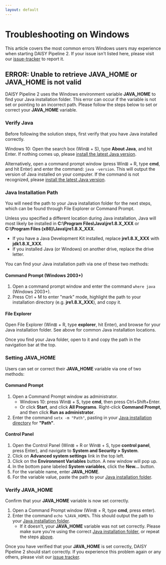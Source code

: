 ```yaml
---
layout: default
---
```

# Troubleshooting on Windows

This article covers the most common errors Windows users may experience when starting DAISY Pipeline 2. If your issue isn't listed here, please visit our [issue-tracker](https://daisy.github.io/pipeline/Contribute/#issue-tracker) to report it.

## ERROR: Unable to retrieve JAVA_HOME or JAVA_HOME is not valid

DAISY Pipeline 2 uses the Windows environment variable **JAVA\_HOME** to find your Java installation folder. This error can occur if the variable is not set or pointing to an incorrect path. Please follow the steps below to set or correct your **JAVA\_HOME** variable.

### Verify Java
Before following the solution steps, first verify that you have Java installed correctly.

Windows 10: Open the search box (Win&#8862; + S), type **About Java**, and hit Enter. If nothing comes up, please [install the latest Java version](https://java.com/en/).

Alternatively, open a command prompt window (press Win&#8862; + R, type **cmd**, and hit Enter) and enter the command: `java -version`. This will output the version of Java installed on your computer. If the command is not recognized, please [install the latest Java version](https://java.com/en/).

### Java Installation Path
You will need the path to your Java installation folder for the next steps, which can be found through File Explorer or Command Prompt.

Unless you specified a different location during Java installation, Java will most likely be installed in **C:\Program Files\Java\jre1.8.X\_XXX** or **C:\Program Files (x86)\Java\jre1.8.X\_XXX**.
- If you have a Java Development Kit installed, replace **jre1.8.X\_XXX** with **jdk1.8.X\_XXX**.
- If you installed Java (or Windows) on another drive, replace the drive letter.


You can find your Java installation path via one of these two methods:
#### Command Prompt (Windows 2003+)
1. Open a command prompt window and enter the command `where java` (Windows 2003+).
2. Press Ctrl + M to enter "mark" mode, highlight the path to your installation directory (e.g. **jre1.8.X\_XXX**), and copy it.

#### File Explorer
Open File Explorer (Win&#8862; + R, type **explorer**, hit Enter), and browse for your Java installation folder. See above for common Java installation locations.

Once you find your Java folder, open to it and copy the path in the navigation bar at the top.

### Setting JAVA_HOME
Users can set or correct their **JAVA\_HOME** variable via one of two methods:

#### Command Prompt

1. Open a Command Prompt window as administrator.
    - Windows 10: press Win&#8862; + S, type **cmd**, then press Ctrl+Shift+Enter.
    - Or click **Start**, and click **All Programs**. Right-click **Command Prompt**, and then click **Run as administrator**.
2. Enter the command `setx -m "Path"`, pasting in your [Java installation directory](#java-installation-path) for **"Path"**.

#### Control Panel

1. Open the Control Panel (Win&#8862; + R or Win&#8862; + S, type **control panel**, press Enter), and navigate to **System and Security > System**.
2. Click on **Advanced system settings** link in the top left.
3. Click on the **Environment Variables** button. A new window will pop up.
4. In the bottom pane labeled **System variables**, click the **New...** button.
5. For the variable name, enter **JAVA\_HOME**.
6. For the variable value, paste the path to your [Java installation folder](#java-installation-path).

### Verify JAVA_HOME
Confirm that your **JAVA\_HOME** variable is now set correctly.
1. Open a Command Prompt window (Win&#8862; + R, type **cmd**, press enter).
2. Enter the command `echo %JAVA_HOME%`. This should output the path to your [Java installation folder](#java-installation-path).
    - If it doesn't, your **JAVA\_HOME** variable was not set correctly. Please make sure you're using the correct [Java installation folder](#java-installation-path), or repeat the steps [above](#verify-java).

Once you have verified that your **JAVA\_HOME** is set correctly, DAISY Pipeline 2 should start correctly. If you experience this problem again or any others, please visit our [issue tracker](https://daisy.github.io/pipeline/Contribute/#issue-tracker).
